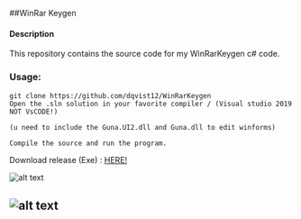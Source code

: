 ##WinRar Keygen

#### Description
This repository contains the source code for my WinRarKeygen c# code.

### Usage:
```
git clone https://github.com/dqvist12/WinRarKeygen
Open the .sln solution in your favorite compiler / (Visual studio 2019 NOT VsCODE!) 

(u need to include the Guna.UI2.dll and Guna.dll to edit winforms)

Compile the source and run the program. 

```

Download release (Exe) : <a href="https://github.com/dqvist12/WinRarKeygen/tree/master/bin/x64/Release"> HERE! </a>


![alt text](https://cdn.discordapp.com/attachments/793836493591674911/897605198451707945/keysda.PNG)

 ![alt text](https://cdn.discordapp.com/attachments/793836493591674911/897605355243188224/Skarmklipdasadsadsp.PNG)
-----------------------------------------------------------------------------------------------------------------------------



